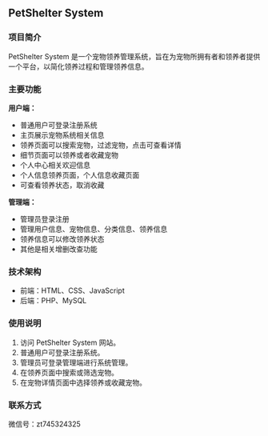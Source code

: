 ## PetShelter System

### 项目简介

PetShelter System 是一个宠物领养管理系统，旨在为宠物所拥有者和领养者提供一个平台，以简化领养过程和管理领养信息。

### 主要功能

**用户端：**

- 普通用户可登录注册系统
- 主页展示宠物系统相关信息
- 领养页面可以搜索宠物，过滤宠物，点击可查看详情
- 细节页面可以领养或者收藏宠物
- 个人中心相关欢迎信息
- 个人信息领养页面，个人信息收藏页面
- 可查看领养状态，取消收藏

**管理端：**

- 管理员登录注册
- 管理用户信息、宠物信息、分类信息、领养信息
- 领养信息可以修改领养状态
- 其他是相关增删改查功能


### 技术架构

- 前端：HTML、CSS、JavaScript
- 后端：PHP、MySQL


### 使用说明

1. 访问 PetShelter System 网站。
2. 普通用户可登录注册系统。
3. 管理员可登录管理端进行系统管理。
4. 在领养页面中搜索或筛选宠物。
5. 在宠物详情页面中选择领养或收藏宠物。


### 联系方式

微信号：zt745324325